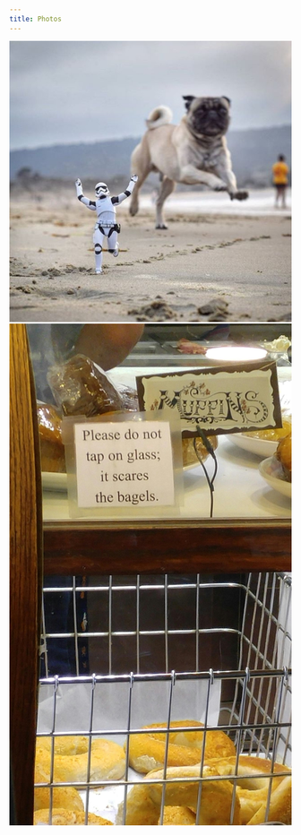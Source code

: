 ```yaml
---
title: Photos
---
```


![](Run-Stormtrooper-Run.jpg?lightbox=1024&cropResize=200,200)
![](scare_bagels.jpg?lightbox=1024&cropResize=200,200)